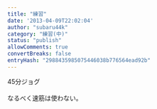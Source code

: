 ```yaml
---
title: "練習"
date: '2013-04-09T22:02:04'
author: "subaru44k"
category: "練習(中)"
status: "publish"
allowComments: true
convertBreaks: false
entryHash: "2988435985075446038b776564ead92b"
---
```

45分ジョグ<br>
<br>
なるべく速筋は使わない。
